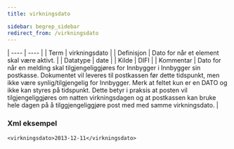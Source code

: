 ```yaml
---
title: virkningsdato

sidebar: begrep_sidebar
redirect_from: /virkningsdato
---
```


| ---- | ---- |
| Term | virkningsdato |
| Definisjon | Dato for når et element skal være aktivt. |
| Datatype | date |
| Kilde | DIFI |
| Kommentar | Dato for når en melding skal tilgjengeliggjøres for Innbygger i Innbygger sin postkasse. Dokumentet vil leveres til postkassen før dette tidspunkt, men ikke være synlig/tilgjengelig for Innbygger. Merk at feltet kun er en DATO og ikke kan styres på tidspunkt. Dette betyr i praksis at posten vil tilgjengeliggjøres om natten virkningsdagen og at postkassen kan bruke hele dagen på å tilggjengeliggjøre post med med samme virkningsdato. | 

### Xml eksempel

```
<virkningsdato>2013-12-11</virkningsdato>
```

